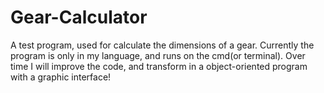 # Gear-Calculator
A test program, used for calculate the dimensions of a gear. Currently the program is only in my language, and runs on the cmd(or terminal). Over time I will improve the code, and transform in a object-oriented program with a graphic interface!
